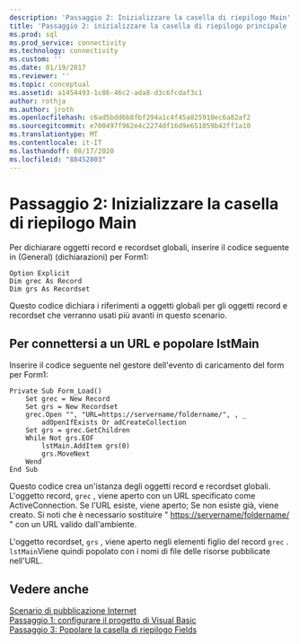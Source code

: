 ```yaml
---
description: 'Passaggio 2: Inizializzare la casella di riepilogo Main'
title: 'Passaggio 2: inizializzare la casella di riepilogo principale | Microsoft Docs'
ms.prod: sql
ms.prod_service: connectivity
ms.technology: connectivity
ms.custom: ''
ms.date: 01/19/2017
ms.reviewer: ''
ms.topic: conceptual
ms.assetid: a1454493-1c86-46c2-ada8-d3c6fcdaf3c1
author: rothja
ms.author: jroth
ms.openlocfilehash: c6ad5bdd6b8fbf294a1c4f45a825910ec6a82af2
ms.sourcegitcommit: e700497f962e4c2274df16d9e651059b42ff1a10
ms.translationtype: MT
ms.contentlocale: it-IT
ms.lasthandoff: 08/17/2020
ms.locfileid: "88452803"
---
```

# <a name="step-2-initialize-the-main-list-box"></a>Passaggio 2: Inizializzare la casella di riepilogo Main
Per dichiarare oggetti record e recordset globali, inserire il codice seguente in (General) (dichiarazioni) per Form1:  
  
```  
Option Explicit  
Dim grec As Record  
Dim grs As Recordset  
```  
  
 Questo codice dichiara i riferimenti a oggetti globali per gli oggetti record e recordset che verranno usati più avanti in questo scenario.  
  
## <a name="to-connect-to-a-url-and-populate-lstmain"></a>Per connettersi a un URL e popolare lstMain  
 Inserire il codice seguente nel gestore dell'evento di caricamento del form per Form1:  
  
```  
Private Sub Form_Load()  
    Set grec = New Record  
    Set grs = New Recordset  
    grec.Open "", "URL=https://servername/foldername/", , _  
        adOpenIfExists Or adCreateCollection  
    Set grs = grec.GetChildren  
    While Not grs.EOF  
        lstMain.AddItem grs(0)  
        grs.MoveNext  
    Wend  
End Sub  
```  
  
 Questo codice crea un'istanza degli oggetti record e recordset globali. L'oggetto record, `grec` , viene aperto con un URL specificato come ActiveConnection. Se l'URL esiste, viene aperto; Se non esiste già, viene creato. Si noti che è necessario sostituire " <https://servername/foldername/> " con un URL valido dall'ambiente.  
  
 L'oggetto recordset, `grs` , viene aperto negli elementi figlio del record `grec` . `lstMain`Viene quindi popolato con i nomi di file delle risorse pubblicate nell'URL.  
  
## <a name="see-also"></a>Vedere anche  
 [Scenario di pubblicazione Internet](../../../ado/guide/data/internet-publishing-scenario.md)   
 [Passaggio 1: configurare il progetto di Visual Basic](../../../ado/guide/data/step-1-set-up-the-visual-basic-project.md)   
 [Passaggio 3: Popolare la casella di riepilogo Fields](../../../ado/guide/data/step-3-populate-the-fields-list-box.md)
